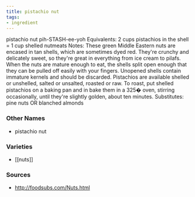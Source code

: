 ```yaml
---
title: pistachio nut
tags:
- ingredient
---
```

pistachio nut pih-STASH-ee-yoh Equivalents: 2 cups pistachios in the shell = 1 cup shelled nutmeats Notes: These green Middle Eastern nuts are encased in tan shells, which are sometimes dyed red. They're crunchy and delicately sweet, so they're great in everything from ice cream to pilafs. When the nuts are mature enough to eat, the shells split open enough that they can be pulled off easily with your fingers. Unopened shells contain immature kernels and should be discarded. Pistachios are available shelled or unshelled, salted or unsalted, roasted or raw. To roast, put shelled pistachios on a baking pan and in bake them in a 325� oven, stirring occasionally, until they're slightly golden, about ten minutes. Substitutes: pine nuts OR blanched almonds

### Other Names

* pistachio nut

### Varieties

* [[nuts]]

### Sources
* http://foodsubs.com/Nuts.html
